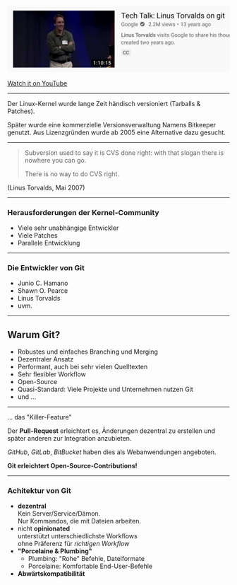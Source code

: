 
![Torvalds Git Talk](torvalds-tech-talk-on-git.png)

[Watch it on YouTube](https://www.youtube.com/watch?v=4XpnKHJAok8)


---


Der Linux-Kernel wurde lange Zeit händisch versioniert (Tarballs & Patches).

Später wurde eine kommerzielle Versionsverwaltung Namens Bitkeeper genutzt.
Aus Lizenzgründen wurde ab 2005 eine Alternative dazu gesucht.


---


> Subversion used to say it is CVS done right:
> with that slogan there is nowhere you can go.
>
> There is no way to do CVS right.

(Linus Torvalds, Mai 2007)


---

### Herausforderungen der Kernel-Community

 * Viele sehr unabhängige Entwickler
 * Viele Patches
 * Parallele Entwicklung


---

### Die Entwickler von Git

 * Junio C. Hamano
 * Shawn O. Pearce
 * Linus Torvalds
 * uvm.


---


## Warum Git?

  * Robustes und einfaches Branching und Merging
  * Dezentraler Ansatz
  * Performant, auch bei sehr vielen Quelltexten
  * Sehr flexibler Workflow
  * Open-Source
  * Quasi-Standard: Viele Projekte und Unternehmen nutzen Git
  * und ...


---


... das "Killer-Feature"

Der **Pull-Request**
erleichtert es, Änderungen dezentral zu erstellen und
später anderen zur Integration anzubieten.

*GitHub*, *GitLab*, *BitBucket* haben dies als Webanwendungen angeboten.

**Git erleichtert Open-Source-Contributions!**


---


### Achitektur von Git

 * **dezentral** \
   Kein Server/Service/Dämon. \
   Nur Kommandos, die mit Dateien arbeiten.
 * nicht **opinionated** \
   unterstützt unterschiedlichste Workflows \
   ohne Präferenz für *richtigen Workflow*
 * **"Porcelaine & Plumbing"**
   - Plumbing: "Rohe" Befehle, Dateiformate
   - Porcelaine: Komfortable End-User-Befehle
 * **Abwärtskompatibilität**
